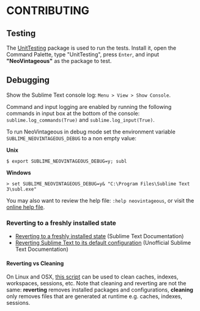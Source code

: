 # CONTRIBUTING

## Testing

The [UnitTesting](https://github.com/randy3k/UnitTesting) package is used to run the tests. Install it, open the Command Palette, type "UnitTesting", press `Enter`, and input **"NeoVintageous"** as the package to test.

## Debugging

Show the Sublime Text console log: `Menu > View > Show Console`.

Command and input logging are enabled by running the following commands in input box at the bottom of the console: `sublime.log_commands(True)` and `sublime.log_input(True)`.

To run NeoVintageous in debug mode set the environment variable `SUBLIME_NEOVINTAGEOUS_DEBUG` to a non empty value:

**Unix**

```
$ export SUBLIME_NEOVINTAGEOUS_DEBUG=y; subl
```

**Windows**

```
> set SUBLIME_NEOVINTAGEOUS_DEBUG=y& "C:\Program Files\Sublime Text 3\subl.exe"
```

You may also want to review the help file: `:help neovintageous`, or visit the [online help file](https://github.com/NeoVintageous/NeoVintageous/blob/master/res/doc/neovintageous.txt).

### Reverting to a freshly installed state

* [Reverting to a freshly installed state](https://www.sublimetext.com/docs/3/revert.html) (Sublime Text Documentation)
* [Reverting Sublime Text to its default configuration](http://docs.sublimetext.info/en/latest/extensibility/packages.html?highlight=fresh#reverting-sublime-text-to-its-default-configuration) (Unofficial Sublime Text Documentation)

#### Reverting vs Cleaning

On Linux and OSX, [this script](https://github.com/gerardroche/dotfiles/blob/master/src/bin/sublime-clean) can be used to clean caches, indexes, workspaces, sessions, etc. Note that cleaning and reverting are not the same: **reverting** removes installed packages and configurations, **cleaning** only removes files that are generated at runtime e.g. caches, indexes, sessions.
